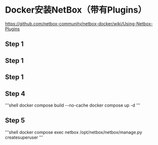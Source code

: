 # Docker安装NetBox（带有Plugins）
https://github.com/netbox-community/netbox-docker/wiki/Using-Netbox-Plugins

## Step 1

## Step 1

## Step 1

## Step 4
'''shell
docker compose build --no-cache
docker compose up -d
'''

## Step 5
'''shell
docker compose exec netbox /opt/netbox/netbox/manage.py createsuperuser
'''
